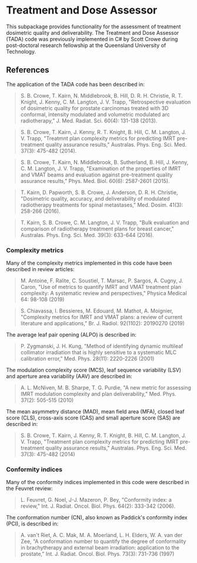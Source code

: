 # Treatment and Dose Assessor
This subpackage provides functionality for the assessment of treatment dosimetric quality and deliverability. The Treatment and Dose Assessor (TADA) code was previously implemented in C# by Scott Crowe during post-doctoral research fellowship at the Queensland University of Technology.

## References
The application of the TADA code has been described in:
> S. B. Crowe, T. Kairn, N. Middlebrook, B. Hill, D. R. H. Christie, R. T. Knight, J. Kenny, C. M. Langton, J. V. Trapp, "Retrospective evaluation of dosimetric quality for prostate carcinomas treated with 3D conformal, intensity modulated and volumetric modulated arc radiotherapy," J. Med. Radiat. Sci. 60(4): 131-138 (2013).

> S. B. Crowe, T. Kairn, J. Kenny, R. T. Knight, B. Hill, C. M. Langton, J. V. Trapp, "Treatmnt plan complexity metrics for predicting IMRT pre-treatment quality assurance results," Australas. Phys. Eng. Sci. Med. 37(3): 475-482 (2014).

> S. B. Crowe, T. Kairn, N. Middlebrook, B. Sutherland, B. Hill, J. Kenny, C. M. Langton, J. V. Trapp, "Examination of the properties of IMRT and VMAT beams and evaluation against pre-treatment quality assurance results," Phys. Med. Biol. 60(6): 2587-2601 (2015).

> T. Kairn, D. Papworth, S. B. Crowe, J. Anderson, D. R. H. Christie, "Dosimetric quality, accuracy, and deliverability of modulated radiotherapy treatments for spinal metastases," Med. Dosim. 41(3): 258-266 (2016).

> T. Kairn, S. B. Crowe, C. M. Langton, J. V. Trapp, "Bulk evaluation and comparison of radiotherapy treatment plans for breast cancer," Australas. Phys. Eng. Sci. Med. 39(3): 633-644 (2016).

### Complexity metrics
Many of the complexity metrics implemented in this code have been described in review articles:
> M. Antoine, F. Ralite, C. Soustiel, T. Marsac, P. Sargos, A. Cugny, J. Caron, "Use of metrics to quantify IMRT and VMAT treatment plan complexity: A systematic review and perspectives," Physica Medical 64: 98-108 (2019)

> S. Chiavassa, I. Bessieres, M. Edouard, M. Mathot, A. Moignier, "Complexity metrics for IMRT and VMAT plans: a review of current literature and applications," Br. J. Radiol. 92(1102): 20190270 (2019)

The average leaf pair opening (ALPO) is described in:
> P. Zygmanski, J. H. Kung, "Method of identifying dynamic multileaf collimator irradiation that is highly sensitive to a systematic MLC calibration error," Med. Phys. 28(11): 2220-2226 (2001)

The modulation complexity score (MCS), leaf sequence variability (LSV) and aperture area variability (AAV) are described in:
> A. L. McNiven, M. B. Sharpe, T. G. Purdie, "A new metric for assessing IMRT modulation complexity and plan deliverability," Med. Phys. 37(2): 505-515 (2010)

The mean asymmetry distance (MAD), mean field area (MFA), closed leaf score (CLS), cross-axis score (CAS) and small aperture score (SAS) are described in:
> S. B. Crowe, T. Kairn, J. Kenny, R. T. Knight, B. Hill, C. M. Langton, J. V. Trapp, "Treatment plan complexity metrics for predicting IMRT pre-treatment quality assurance results," Australas. Phys. Eng. Sci. Med. 37(3): 475-482 (2014)

### Conformity indices
Many of the conformity indices implemented in this code were described in the Feuvret review:
> L. Feuvret, G. Noel, J-J. Mazeron, P. Bey, "Conformity index: a review," Int. J. Radiat. Oncol. Biol. Phys. 64(2): 333-342 (2006).

The conformation number (CN), also known as Paddick's conformity index (PCI), is described in:
> A. van't Riet, A. C. Mak, M. A. Moerland, L. H. Elders, W. A. van der Zee, "A conformation number to quantify the degree of conformality in brachytherapy and external beam irradiation: application to the prostate," Int. J. Radiat. Oncol. Biol. Phys. 73(3): 731-736 (1997)


